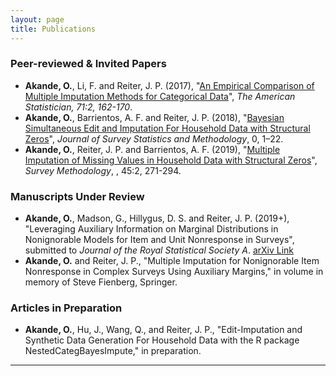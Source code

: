 ```yaml
---
layout: page
title: Publications
---
```


### Peer-reviewed & Invited Papers
- **Akande, O.**, Li, F. and Reiter, J. P. (2017), "[An Empirical Comparison of Multiple Imputation Methods for Categorical Data](http://amstat.tandfonline.com/eprint/64x4hfgkSgQPXwGrBSRV/full)", _The American Statistician, 71:2, 162-170_. 
- **Akande, O.**, Barrientos, A. F. and Reiter, J. P. (2018), "[Bayesian Simultaneous Edit and Imputation For Household Data with Structural Zeros](https://dx.doi.org/10.1093/jssam/smy022)", _Journal of Survey Statistics and Methodology_, 0, 1–22.
- **Akande, O.**, Reiter, J. P. and Barrientos, A. F. (2019), "[Multiple Imputation of Missing Values in Household Data with Structural Zeros](https://www150.statcan.gc.ca/n1/pub/12-001-x/2019002/article/00005-eng.htm)", _Survey Methodology_, , 45:2, 271-294.

### Manuscripts Under Review
- **Akande, O.**, Madson, G., Hillygus, D. S. and Reiter, J. P. (2019+), "Leveraging Auxiliary Information on Marginal Distributions in Nonignorable Models for Item and Unit Nonresponse in Surveys", submitted to _Journal of the Royal Statistical Society A_. [arXiv Link](https://arxiv.org/abs/1907.06145)
- **Akande, O.** and Reiter, J. P., "Multiple Imputation for Nonignorable Item Nonresponse in Complex Surveys Using Auxiliary Margins,"  in volume in memory of Steve Fienberg, Springer.

### Articles in Preparation
- **Akande, O.**, Hu, J., Wang, Q., and Reiter, J. P., "Edit-Imputation and Synthetic Data Generation For Household Data with the R package NestedCategBayesImpute," in preparation.

-------------------------
